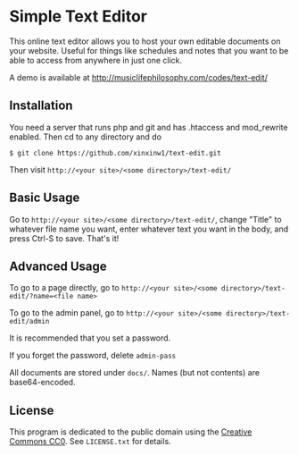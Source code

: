 # Simple Text Editor

This online text editor allows you to host your own editable documents on your website.
Useful for things like schedules and notes that you want to be able to access from anywhere in just one click.

A demo is available at http://musiclifephilosophy.com/codes/text-edit/

## Installation

You need a server that runs php and git and has .htaccess and mod_rewrite enabled. Then cd to any directory and do

```
$ git clone https://github.com/xinxinw1/text-edit.git
```

Then visit `http://<your site>/<some directory>/text-edit/`

## Basic Usage

Go to `http://<your site>/<some directory>/text-edit/`, change "Title" to whatever file name you want, enter whatever text you want in the body, and press Ctrl-S to save. That's it!

## Advanced Usage

To go to a page directly, go to `http://<your site>/<some directory>/text-edit/?name=<file name>`

To go to the admin panel, go to `http://<your site>/<some directory>/text-edit/admin`

It is recommended that you set a password.

If you forget the password, delete `admin-pass`

All documents are stored under `docs/`. Names (but not contents) are base64-encoded.

## License

This program is dedicated to the public domain using the [Creative Commons CC0](http://creativecommons.org/publicdomain/zero/1.0/). See `LICENSE.txt` for details.
